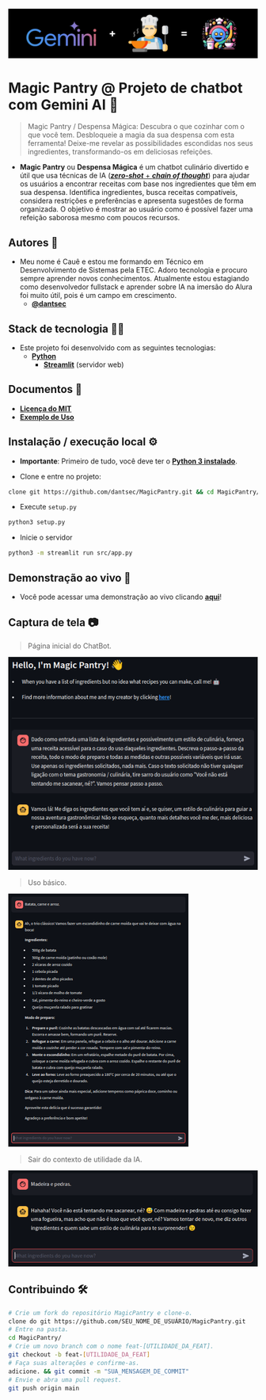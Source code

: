 <div align="center">

  ![header](./readme-header.png)

</div>

# Magic Pantry @ Projeto de chatbot com Gemini AI 🤖

> Magic Pantry / Despensa Mágica: Descubra o que cozinhar com o que você tem. Desbloqueie a magia da sua despensa com esta ferramenta! Deixe-me revelar as possibilidades escondidas nos seus ingredientes, transformando-os em deliciosas refeições.

- **Magic Pantry** ou **Despensa Mágica** é um chatbot culinário divertido e útil que usa técnicas de IA ([**_zero-shot_** + **_chain of thought_**](https://www.promptingguide.ai/techniques/cot.en#zero-shot-cot-prompting)) para ajudar os usuários a encontrar receitas com base nos ingredientes que têm em sua despensa. Identifica ingredientes, busca receitas compatíveis, considera restrições e preferências e apresenta sugestões de forma organizada. O objetivo é mostrar ao usuário como é possível fazer uma refeição saborosa mesmo com poucos recursos.

## Autores 👥

- Meu nome é Cauê e estou me formando em Técnico em Desenvolvimento de Sistemas pela ETEC. Adoro tecnologia e procuro sempre aprender novos conhecimentos. Atualmente estou estagiando como desenvolvedor fullstack e aprender sobre IA na imersão do Alura foi muito útil, pois é um campo em crescimento.
    - [**@dantsec**](https://www.github.com/dantsec)

## Stack de tecnologia 🧑‍💻

- Este projeto foi desenvolvido com as seguintes tecnologias:
    - [**Python**](https://www.python.org/)
      - [**Streamlit**](https://streamlit.io/) (servidor web)

## Documentos 📂

- [**Licença do MIT**](../LICENSE)
- [**Exemplo de Uso**](./usability-example.pdf)

## Instalação / execução local ⚙️

- **Importante**: Primeiro de tudo, você deve ter o [**Python 3 instalado**](https://www.python.org/).

- Clone e entre no projeto:
```bash
clone git https://github.com/dantsec/MagicPantry.git && cd MagicPantry/
```

- Execute `setup.py`
```bash
python3 setup.py
```

- Inicie o servidor
```bash
python3 -m streamlit run src/app.py
```

## Demonstração ao vivo 🔎

- Você pode acessar uma demonstração ao vivo clicando [**aqui**](https://magic-pantry.streamlit.app/)!

## Captura de tela 📷

> Página inicial do ChatBot.

![página inicial](./screenshots/homepage.png)

> Uso básico.

![básico](./screenshots/basics.png)

> Sair do contexto de utilidade da IA.

![offtopic](./screenshots/offtopic.png)

## Contribuindo 🛠️

```bash
# Crie um fork do repositório MagicPantry e clone-o.
clone do git https://github.com/SEU_NOME_DE_USUÁRIO/MagicPantry.git
# Entre na pasta.
cd MagicPantry/
# Crie um novo branch com o nome feat-[UTILIDADE_DA_FEAT].
git checkout -b feat-[UTILIDADE_DA_FEAT]
# Faça suas alterações e confirme-as.
adicione. && git commit -m "SUA_MENSAGEM_DE_COMMIT"
# Envie e abra uma pull request.
git push origin main
```
